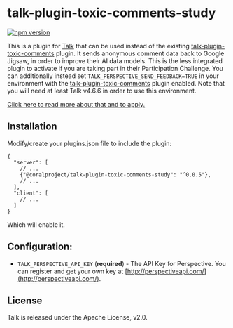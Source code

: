 # talk-plugin-toxic-comments-study

[![npm version](https://badge.fury.io/js/%40coralproject%2Ftalk-plugin-toxic-comments-study.svg)](https://badge.fury.io/js/%40coralproject%2Ftalk-plugin-toxic-comments-study)

This is a plugin for [Talk](https://github.com/coralproject/talk) that can be used instead of the existing [talk-plugin-toxic-comments](https://docs.coralproject.net/talk/plugin/talk-plugin-toxic-comments/) plugin. It sends anonymous comment data back to Google Jigsaw, in order to improve their AI data models. This is the less integrated plugin to activate if you are taking part in their Participation Challenge. You can additionally instead set `TALK_PERSPECTIVE_SEND_FEEDBACK=TRUE` in your environment with the [talk-plugin-toxic-comments](https://docs.coralproject.net/talk/plugin/talk-plugin-toxic-comments/) plugin enabled. Note that you will need at least Talk v4.6.6 in order to use this environment.

[Click here to read more about that and to apply.](https://docs.google.com/forms/d/e/1FAIpQLSdl9jsE2qNkVrCiShqy0FPdoGdZwEU5Kf8BjT5z1vO0Ms0WMQ/viewform)

## Installation

Modify/create your plugins.json file to include the plugin:

```
{
  "server": [
    // ...
    {"@coralproject/talk-plugin-toxic-comments-study": "^0.0.5"},
    // ...
  ],
  "client": [
    // ...
  ]
}
```

Which will enable it.

## Configuration:

- `TALK_PERSPECTIVE_API_KEY` (**required**) - The API Key for Perspective. You
  can register and get your own key at [http://perspectiveapi.com/](http://perspectiveapi.com/).

## License

Talk is released under the Apache License, v2.0.
